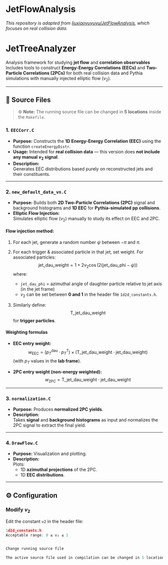 # JetFlowAnalysis
*This repository is adapted from [liuxiaoyuyuyu/JetFlowAnalysis](https://github.com/liuxiaoyuyuyu/JetFlowAnalysis.git), which focuses on real collision data.*
# JetTreeAnalyzer
Analysis framework for studying **jet flow** and **correlation observables** 
Includes tools to construct **Energy-Energy Correlations (EECs)** and **Two-Particle Correlations (2PCs)** for both real collision data and Pythia simulations with manually injected elliptic flow ($v_2$).

---

## 📁 Source Files

> ⚙️ **Note:** The running source file can be changed in **5 locations** inside the `Makefile`.

### **1. `EECCorr.C`**
- **Purpose:** Constructs the **1D Energy-Energy Correlation (EEC)** using the function `createEnergyDistr`.
- **Usage:** Intended for **real collision data** — this version does **not include any manual $v_2$ signal**.
- **Description:**  
  Generates EEC distributions based purely on reconstructed jets and their constituents.

---

### **2. `new_default_data_vn.C`**
- **Purpose:** Builds both **2D Two-Particle Correlations (2PC)** signal and background histograms and **1D EEC** for **Pythia-simulated pp collisions**.
- **Elliptic Flow Injection:**  
  Simulates elliptic flow ($v_2$) manually to study its effect on EEC and 2PC.

#### **Flow injection method:**
1. For each jet, generate a random number $\psi$ between $-\pi$ and $\pi$.
2. For each trigger & associated particle in that jet, set weight. For associated particles:
   $$
   \text{jet\_dau\_weight} = 1 + 2v_2\cos\big(2(\text{jet\_dau\_phi} - \psi)\big)
   $$
   where:
   - `jet_dau_phi` = azimuthal angle of daughter particle relative to jet axis (in the jet frame)
   - $v_2$ can be set between **0 and 1** in the header file `1d2d_constants.h`.

3. Similarly define:
   $$
   \text{T\_jet\_dau\_weight}
   $$
   for **trigger particles**.

#### **Weighting formulas**
- **EEC entry weight:**
  $$
  w_{\text{EEC}} = (p_T^{\text{dau}} \cdot p_T^{T}) \times (\text{T\_jet\_dau\_weight} \cdot \text{jet\_dau\_weight})
  $$
  (with $p_T$ values in the **lab frame**).

- **2PC entry weight (non-energy weighted):**
  $$
  w_{\text{2PC}} = \text{T\_jet\_dau\_weight} \cdot \text{jet\_dau\_weight}
  $$

---

### **3. `normalization.C`**
- **Purpose:** Produces **normalized 2PC yields**.
- **Description:**  
  Takes **signal** and **background histograms** as input and normalizes the 2PC signal to extract the final yield.

---

### **4. `DrawFlow.C`**
- **Purpose:** Visualization and plotting.
- **Description:**  
  Plots:
  - 1D **azimuthal projections** of the 2PC.
  - 1D **EEC distributions**.

---

## ⚙️ Configuration

### **Modify $v_2$**
Edit the constant `v2` in the header file:

```cpp
1d2d_constants.h
Acceptable range: 0 ≤ v₂ ≤ 1


Change running source file

The active source file used in compilation can be changed in 5 locations inside the Makefile.
